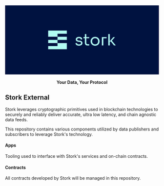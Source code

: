 ![stork Logo](public/stork-logo.png "Title")

<p align="center"><b>Your Data, Your Protocol</b></p>

## Stork External

Stork leverages cryptographic primitives used in blockchain technologies to securely and reliably deliver accurate, ultra low latency, and chain agnostic data feeds.

This repository contains various components utilized by data publishers and subscribers to leverage Stork's technology.

#### Apps

Tooling used to interface with Stork's services and on-chain contracts.

#### Contracts

All contracts developed by Stork will be managed in this repository.
